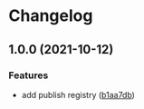 # Changelog

## 1.0.0 (2021-10-12)


### Features

* add publish registry ([b1aa7db](https://www.github.com/withshepherd/codegen-graphql-zod/commit/b1aa7dbb12cb92ae6d0beb2a3274c02f96456513))
